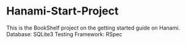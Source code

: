 # Hanami-Start-Project

This is the BookShelf project on the getting started guide on Hanami.
Database: SQLite3
Testing Framework: RSpec
